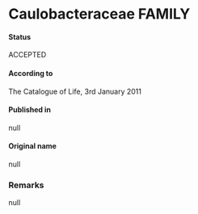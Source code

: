 Caulobacteraceae FAMILY
=======

#### Status
ACCEPTED

#### According to
The Catalogue of Life, 3rd January 2011

#### Published in
null

#### Original name
null

### Remarks
null